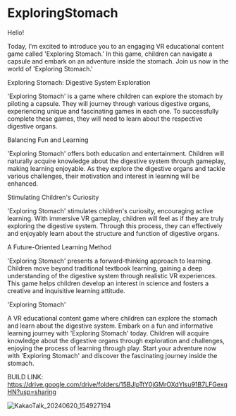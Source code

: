 # ExploringStomach

Hello!

Today, I'm excited to introduce you to an engaging VR educational content game called 'Exploring Stomach.'
In this game, children can navigate a capsule and embark on an adventure inside the stomach.
Join us now in the world of 'Exploring Stomach.'


Exploring Stomach: Digestive System Exploration

'Exploring Stomach' is a game where children can explore the stomach by piloting a capsule.
They will journey through various digestive organs, experiencing unique and fascinating games in each one.
To successfully complete these games, they will need to learn about the respective digestive organs.


Balancing Fun and Learning

'Exploring Stomach' offers both education and entertainment.
Children will naturally acquire knowledge about the digestive system through gameplay, making learning enjoyable.
As they explore the digestive organs and tackle various challenges, their motivation and interest in learning will be enhanced.


Stimulating Children's Curiosity

'Exploring Stomach' stimulates children's curiosity, encouraging active learning.
With immersive VR gameplay, children will feel as if they are truly exploring the digestive system.
Through this process, they can effectively and enjoyably learn about the structure and function of digestive organs.


A Future-Oriented Learning Method

'Exploring Stomach' presents a forward-thinking approach to learning.
Children move beyond traditional textbook learning, gaining a deep understanding of the digestive system through realistic VR experiences.
This game helps children develop an interest in science and fosters a creative and inquisitive learning attitude.


'Exploring Stomach'

A VR educational content game where children can explore the stomach and learn about the digestive system.
Embark on a fun and informative learning journey with 'Exploring Stomach' today.
Children will acquire knowledge about the digestive organs through exploration and challenges, enjoying the process of learning through play.
Start your adventure now with 'Exploring Stomach' and discover the fascinating journey inside the stomach.


BUILD LINK: https://drive.google.com/drive/folders/15BJlpTtY0jGMrOXdYlsu91B7LFGexqHN?usp=sharing

![KakaoTalk_20240620_154927194](https://github.com/FineAp/ExploringStomach/assets/143973266/e5972f8c-15fc-4bdc-806d-cf6a5973ef66)
